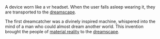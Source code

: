 A device worn like a vr headset. When the user falls asleep wearing it, they are transported to the [dreamscape](Cosmology🌌TheDreamscape.md).

The first dreamcatcher was a divinely inspired machine, whispered into the mind of a man who could almost dream another world. This invention brought the people of [material reality](Mater_ia🌌Main.md) to the [dreamscape](Cosmology🌌TheDreamscape.md).